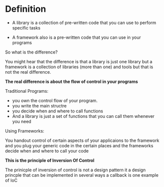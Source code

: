 # Definition

- A library is a collection of pre-written code that you can use to perform specific tasks

- A framework also is a pre-written code that you can use in your programs 

So what is the difference? 

You might hear that the difference is that a library is just one library but a framework is a collection of libraries (more than one) and tools 
but that is not the real difference.

**The real difference is about the flow of control in your programs**


Traditional Programs: 

- you own the control flow of your program.
- you write the main structre 
- you decide when and where to call functions 
- And a library is just a set of functions that you can call them whenever you need


Using Frameworks:

You handout control of certain aspects of your applicaions to the framework 
and you plug your generic code in the certain places and the frameworks decide when and where to call your code

**This is the principle of Inversion Of Control**

The prinicple of inversion of control is not a design pattern it a design princple that can be implemented in several ways a callback is one example of IoC

